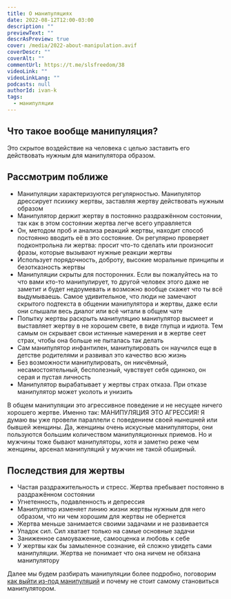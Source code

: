 ```yaml
---
title: О манипуляциях
date: 2022-08-12T12:00-03:00
description: ""
previewText: ""
descrAsPreview: true
cover: /media/2022-about-manipulation.avif
coverDescr: ""
coverAlt: ""
commentUrl: https://t.me/slsfreedom/38
videoLink: ""
videoLinkLang: ""
podcasts: null
authorId: ivan-k
tags:
  - манипуляции
---
```

## Что такое вообще манипуляция?

Это скрытое воздействие на человека с целью заставить его действовать нужным для манипулятора образом.

## Рассмотрим поближе

- Манипуляции характеризуются регулярностью. Манипулятор дрессирует психику жертвы, заставляя жертву действовать нужным образом
- Манипулятор держит жертву в постоянно раздражённом состоянии, так как в этом состоянии жертва легче всего управляется
- Он, методом проб и анализа реакций жертвы, находит способ постоянно вводить её в это состояние. Он регулярно проверяет подконтрольна ли жертва: просит что-то сделать или произносит фразы, которые вызывают нужные реакции жертвы
- Использует порядочность, доброту, высокие моральные принципы и безотказность жертвы
- Манипуляции скрыты для посторонних. Если вы пожалуйтесь на то что вами кто-то манипулирует, то другой человек этого даже не заметит и будет недоумевать и возможно вообще скажет что ты всё выдумываешь. Самое удивительное, что люди не замечают скрытого подтекста в общении манипулятора и жертвы, даже если они слышали весь диалог или всё читали в общем чате
- Попытку жертвы раскрыть манипуляцию манипулятор высмеет и выставляет жертву в не хорошем свете, в виде глупца и идиота. Тем самым он скрывает свои истинные намерения и в жертве сеет страх, чтобы она больше не пыталась так делать
- Сам манипулятор инфантилен, манипулировать он научился еще в детстве родителями и развивал это качество всю жизнь
- Без возможности манипулировать, он никчёмный, несамостоятельный, бесполезный, чувствует себя одиноко, он серая и пустая личность
- Манипулятор вырабатывает у жертвы страх отказа. При отказе манипулятор может уколоть и унизить

В общем манипуляции это агрессивное поведение и не несущее ничего хорошего жертве. Именно так: МАНИПУЛЯЦИЯ ЭТО АГРЕССИЯ! Я думаю вы уже провели параллели с поведением своей нынешней или бывшей женщины. Да, женщины очень искусные манипуляторы, они пользуются большим количеством манипуляционных приемов. Но и мужчины тоже бывают манипуляторы, хотя и заметно реже чем женщины, арсенал манипуляций у мужчин не такой обширный.

## Последствия для жертвы

- Частая раздражительность и стресс. Жертва пребывает постоянно в раздражённом состоянии
- Угнетенность, подавленность и депрессия
- Манипулятор изменяет линию жизни жертвы нужным для него образом, что ни чем хорошим для жертвы не обернется
- Жертва меньше занимается своими задачами и не развивается
- Упадок сил. Сил хватает только на самые основные задачи
- Заниженное самоуважение, самооценка и любовь к себе
- У жертвы как бы замыленное сознание, ей сложно увидеть сами манипуляции. Жертва не понимает что она ничем не обязана манипулятору

Далее мы будем разбирать манипуляции более подробно, поговорим [как выйти из-под манипуляций](2022-how-to-get-out-from-under-manipulation-first-we-discover-the-connections) и почему не стоит самому становиться манипулятором.
